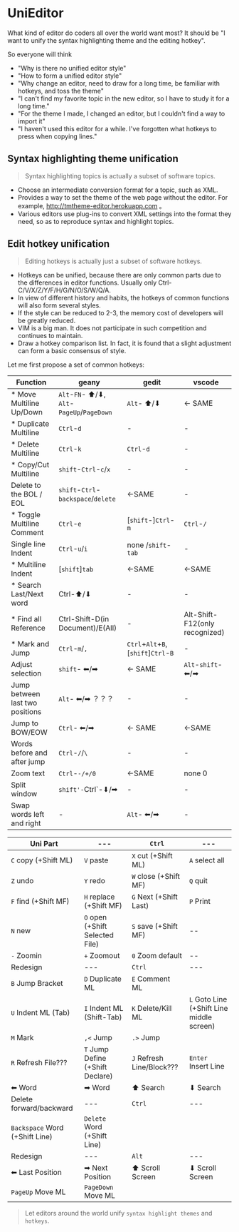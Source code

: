 # UniEditor

What kind of editor do coders all over the world want most? It should be "I want to unify the syntax highlighting theme and the editing hotkey".

So everyone will think

- "Why is there no unified editor style"
- "How to form a unified editor style"
- "Why change an editor, need to draw for a long time, be familiar with hotkeys, and toss the theme"
- "I can't find my favorite topic in the new editor, so I have to study it for a long time."
- "For the theme I made, I changed an editor, but I couldn't find a way to import it"
- "I haven't used this editor for a while. I've forgotten what hotkeys to press when copying lines."


## Syntax highlighting theme unification

> Syntax highlighting topics is actually a subset of software topics.

- Choose an intermediate conversion format for a topic, such as XML.
- Provides a way to set the theme of the web page without the editor. For example, http://tmtheme-editor.herokuapp.com 。
- Various editors use plug-ins to convert XML settings into the format they need, so as to reproduce syntax and highlight topics.

## Edit hotkey unification

> Editing hotkeys is actually just a subset of software hotkeys.

- Hotkeys can be unified, because there are only common parts due to the differences in editor functions. Usually only Ctrl-C/V/X/Z/Y/F/H/G/N/O/S/W/Q/A.
- In view of different history and habits, the hotkeys of common functions will also form several styles.
- If the style can be reduced to 2-3, the memory cost of developers will be greatly reduced.
- VIM is a big man. It does not participate in such competition and continues to maintain.
- Draw a hotkey comparison list. In fact, it is found that a slight adjustment can form a basic consensus of style.

Let me first propose a set of common hotkeys:

Function | geany | gedit | vscode
--|--|--|--
\* Move Multiline Up/Down |`Alt`-`FN`- ⬆/⬇, `Alt`-`PageUp`/`PageDown`|`Alt`- ⬆/⬇|<- SAME
\* Duplicate Multiline |`Ctrl`-`d`|-|-
\* Delete Multiline |`Ctrl`-`k`|`Ctrl`-`d`|-
\* Copy/Cut Multiline |`shift`-`Ctrl`-`c`/`x`|-|-
Delete to the BOL / EOL |`shift`-`Ctrl`-`backspace`/`delete`| <-SAME|-
\* Toggle Multiline Comment |`Ctrl`-`e`| [`shift`-]`Ctrl`-`m`| `Ctrl`-`/`
Single line Indent | `Ctrl`-`u`/`i`| none /`shift`-`tab`|-
\* Multiline Indent | [`shift`]`tab`| <-SAME | <-SAME
\* Search Last/Next word|Ctrl-⬆/⬇|-|-
\* Find all Reference|Ctrl-Shift-D(in Document)/E(All)|-|Alt-Shift-F12(only recognized)
\* Mark and Jump |`Ctrl`-`m`/`,` |`Ctrl`+`Alt`+`B`, [`shift`]`Ctrl`-`B`|-
Adjust selection |`shift`- ⬅/➡|<- SAME |`Alt`-`shift`- ⬅/➡
Jump between last two positions|`Alt`- ⬅/➡ ？？？|-|-
Jump to BOW/EOW |`Ctrl`- ⬅/➡|<- SAME|<-SAME
Words before and after jump |`Ctrl`-`/`/`\`|-|-
Zoom text | `Ctrl`-`-/+/0`| <-SAME | none 0
Split window|`shift'-`Ctrl`-⬇/➡|-|-
Swap words left and right |-|`Alt`- ⬅/➡|-

Uni Part|---|`Ctrl`|---
--|--|--|--
`C` copy (+Shift ML)|`V` paste|`X` cut (+Shift ML)|`A` select all
`Z` undo|`Y` redo|`W` close (+Shift MF)|`Q` quit
`F` find (+Shift MF)|`H` replace (+Shift MF)|`G` Next (+Shift Last)|`P` Print
`N` new|`O` open (+Shift Selected File)|`S` save (+Shift MF)|--
`-` Zoomin|`+` Zoomout|`0` Zoom default|--
Redesign|---|`Ctrl`|---
`B` Jump Bracket|`D` Duplicate ML|`E` Comment ML
`U` Indent ML (Tab)|`I` Indent ML (Shift-Tab)|`K` Delete/Kill ML|`L` Goto Line (+Shift Line middle screen)
`M` Mark|`,<` Jump|`.>` Jump
`R` Refresh File???|`T` Jump Define (+Shift Declare)|`J` Refresh Line/Block???|`Enter` Insert Line
⬅ Word|➡ Word|⬆ Search|⬇ Search
Delete forward/backward|---|`Ctrl`|---
`Backspace` Word (+Shift Line)|`Delete` Word (+Shift Line)
Redesign|---|`Alt`|---
⬅ Last Position|➡ Next Position|⬆ Scroll Screen|⬇ Scroll Screen
`PageUp` Move ML|`PageDown` Move ML

> Let editors around the world unify `syntax highlight themes` and `hotkeys`.
